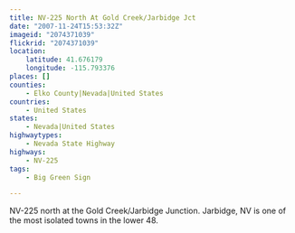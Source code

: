 ```yaml
---
title: NV-225 North At Gold Creek/Jarbidge Jct
date: "2007-11-24T15:53:32Z"
imageid: "2074371039"
flickrid: "2074371039"
location:
    latitude: 41.676179
    longitude: -115.793376
places: []
counties:
    - Elko County|Nevada|United States
countries:
    - United States
states:
    - Nevada|United States
highwaytypes:
    - Nevada State Highway
highways:
    - NV-225
tags:
    - Big Green Sign

---
```

NV-225 north at the Gold Creek/Jarbidge Junction.  Jarbidge, NV is one of the most isolated towns in the lower 48.